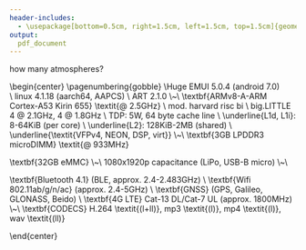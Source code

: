 ```yaml
---
header-includes:
  - \usepackage[bottom=0.5cm, right=1.5cm, left=1.5cm, top=1.5cm]{geometry}
output:
  pdf_document
---
```


how many atmospheres?

\begin{center}
\pagenumbering{gobble}
\Huge
EMUI 5.0.4 (android 7.0)   
\\
linux 4.1.18 (aarch64, AAPCS)
\\
ART 2.1.0
\\~\\
\textbf{ARMv8-A-ARM Cortex-A53 Kirin 655} \textit{@ 2.5GHz}
\\
mod. harvard risc bi
\\
big.LITTLE 4 @ 2.1GHz, 4 @ 1.8GHz
\\
TDP: 5W, 64 byte cache line
\\
\underline{L1d, L1i}: 8-64KiB (per core)
\\
\underline{L2}: 128KiB-2MB (shared)
\\
\underline{\textit{VFPv4, NEON, DSP, virt}}
\\~\\
\textbf{3GB LPDDR3 microDIMM} \textit{@ 933MHz}

\textbf{32GB eMMC}
\\~\\
1080x1920p capacitance (LiPo, USB-B micro)
\\~\\

\textbf{Bluetooth 4.1} (BLE, approx. 2.4-2.483GHz)
\\
\textbf{Wifi 802.11ab/g/n/ac} (approx. 2.4-5GHz)
\\
\textbf{GNSS} (GPS, Galileo, GLONASS, Beido)
\\
\textbf{4G LTE} Cat-13 DL/Cat-7 UL (approx. 1800MHz)
\\~\\
\textbf{CODECS} H.264 \textit{(l+ll)}, mp3 \textit{(l)}, mp4 \textit{(l)}, wav \textit{(ll)}

\end{center}
